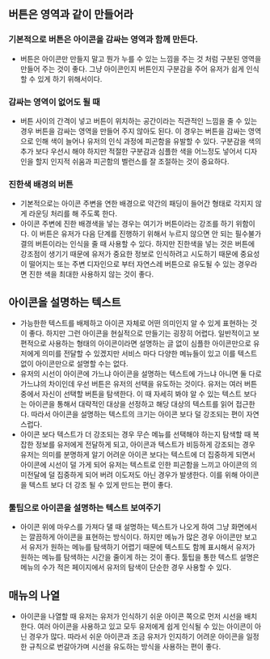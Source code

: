 ## 버튼은 영역과 같이 만들어라
### 기본적으로 버튼은 아이콘을 감싸는 영역과 함께 만든다.
- 버튼은 아이콘만 만들지 말고 뭔가 누를 수 있는 느낌을 주는 것 처럼 구분된 영역을 만들어 주는 것이 좋다. 그냥 아이콘인지 버튼인지 구분감을 주어 유저가 쉽게 인식 할 수 있게 하기 위해서이다.

### 감싸는 영역이 없어도 될 때
- 버튼 사이의 간격이 넣고 버튼이 위치하는 공간이라는 직관적인 느낌을 줄 수 있는 경우 버튼을 감싸는 영역을 만들어 주지 않아도 된다. 이 경우는 버튼을 감싸는 영역으로 인해 색이 늘어나 유저의 인식 과정에 피곤함을 유발할 수 있다. 구분감을 색의 추가 보다 우선시 해야 하지만 적절한 구분감과 심플한 색을 어느정도 넣어서 디자인을 할지 인지적 쉬움과 피곤함의 벨런스를 잘 조절하는 것이 중요하다.

### 진한색 배경의 버튼
- 기본적으로는 아이콘 주변을 연한 배경으로 약간의 패딩이 들어간 형태로 각지지 않게 라운딩 처리를 해 주도록 한다.
- 아이콘 주변에 진한 배경색을 넣는 경우는 여기가 버튼이라는 강조를 하기 위함이다. 이 버튼은 유저가 다음 단계를 진행하기 위해서 누르지 않으면 안 되는 필수불가결의 버튼이라는 인식을 줄 때 사용할 수 있다. 하지만 진한색을 넣는 것은 버튼에 강조점이 생기기 때문에 유저가 중요한 정보로 인식하려고 시도하기 때문에 중요성이 떨어지는 또는 주변 디자인으로 부터 자연스레 버튼으로 유도될 수 있는 경우라면 진한 색을 최대한 사용하지 않는 것이 좋다.

## 아이콘을 설명하는 텍스트
- 가능한한 텍스트를 배제하고 아이콘 자체로 어떤 의미인지 알 수 있게 표현하는 것이 좋다. 하지만 그런 아이콘을 현실적으로 만들기는 굉장히 어렵다. 일반적이고 보편적으로 사용하는 형태의 아이콘이라면 설명하는 글 없이 심플한 아이콘만으로 유저에게 의미를 전달할 수 있겠지만 서비스 마다 다양한 메뉴들이 있고 이를 텍스트 없이 아이콘만으로 설명할 수는 없다.
- 유저의 시선이 아이콘에 가느냐 아이콘을 설명하는 텍스트에 가느냐 아니면 둘 다로 가느냐의 차이인데 우선 버튼은 유저의 선택을 유도하는 것이다. 유저는 여러 버튼 중에서 자신이 선택할 버튼을 탐색한다. 이 때 자세히 봐야 알 수 있는 텍스트 보다는 아이콘을 통해서 대략적인 대상을 선정하고 해당 대상의 텍스트를 읽어 접근한다. 따라서 아이콘을 설명하는 텍스트의 크기는 아이콘 보다 덜 강조되는 편이 자연스럽다.
- 아이콘 보다 텍스트가 더 강조되는 경우 무슨 메뉴를 선택해야 하는지 탐색할 때 복잡한 정보를 유저에게 전달하게 되고, 아이콘과 텍스트가 비등하게 강조되는 경우 유저는 의미를 분명하게 알기 어려운 아이콘 보다는 텍스트에 더 집중하게 되면서 아이콘에 시선이 덜 가게 되어 유저는 텍스트로 인한 피곤함을 느끼고 아이콘의 의미전달에 덜 집중하게 되어 버려 이도저도 아닌 경우가 발생한다. 이를 위해 아이콘을 텍스트 보다 더 강조 될 수 있게 만드는 편이 좋다.

### 툴팁으로 아이콘을 설명하는 텍스트 보여주기
- 아이콘 위에 마우스를 가져다 댈 때 설명하는 텍스트가 나오게 하여 그냥 화면에서는 깔끔하게 아이콘을 표현하는 방식이다. 하지만 메뉴가 많은 경우 아이콘만 보고서 유저가 원하는 메뉴를 탐색하기 어렵기 때문에 텍스트도 함께 표시해서 유저가 원하는 메뉴를 탐색하는 시간을 줄이게 하는 것이 좋다. 툴팁을 통한 텍스트 설명은 메뉴의 수가 적은 페이지에서 유저의 탐색이 단순한 경우 사용할 수 있다.

## 매뉴의 나열
- 아이콘을 나열할 때 유저는 유저가 인식하기 쉬운 아이콘 쪽으로 먼저 시선을 배치한다. 여러 아이콘을 사용하고 있고 모두 유저에게 쉽게 인식될 수 있는 아이콘이 아닌 경우가 많다. 따라서 쉬운 아이콘과 조금 유저가 인지하기 어려운 아이콘을 일정한 규칙으로 번갈아가며 시선을 유도하는 방식을 사용하는 편이 좋다.
